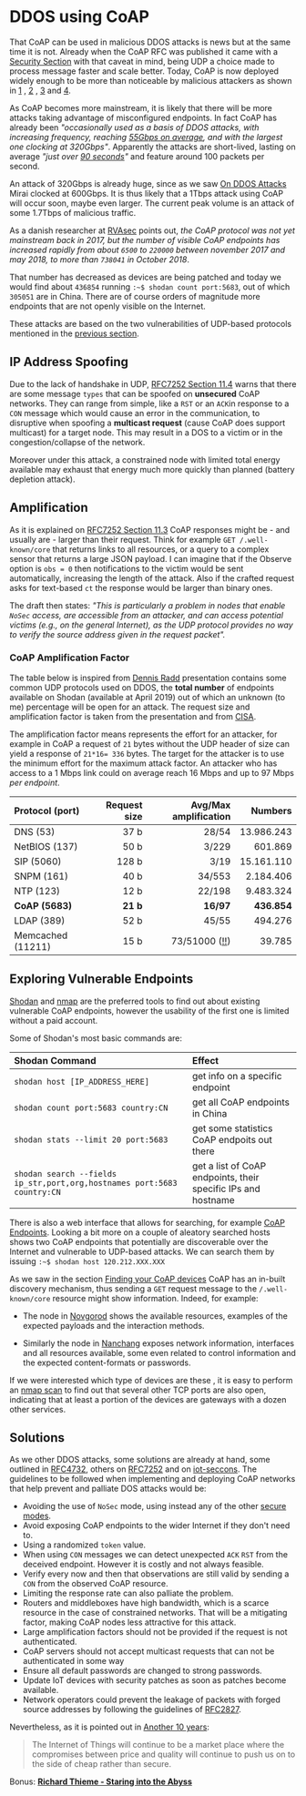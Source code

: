 # DDOS using CoAP

That CoAP can be used in malicious DDOS attacks is news but at the same time it is not. Already when the CoAP RFC was published it came with a [Security Section](https://tools.ietf.org/html/rfc7252#section-11) with that caveat in mind, being UDP a choice made to process message faster and scale better. Today, CoAP is now deployed widely enough to be more than noticeable by malicious attackers as shown in [1](http://i.blackhat.com/eu-18/Thu-Dec-6/eu-18-Maggi-When-Machines-Cant-Talk-wp.pdf) , [2](http://rvasec.com/slides/2018/Rand_Dennis-RVAsec_2018.pdf) , [3](https://nvd.nist.gov/vuln/detail/CVE-2019-9750) and  [4](https://www.zdnet.com/article/the-coap-protocol-is-the-next-big-thing-for-ddos-attacks).

As CoAP becomes more mainstream, it is likely that there will be more attacks taking advantage of misconfigured endpoints. In fact CoAP has already been *"occasionally used as a basis of DDOS attacks, with increasing frequency, reaching [55Gbps on average](https://www.zdnet.com/article/the-coap-protocol-is-the-next-big-thing-for-ddos-attacks/), and with the largest one clocking at 320Gbps"*. Apparently the attacks are short-lived, lasting on average *"just over [90 seconds](https://www.securityweek.com/attackers-use-coap-ddos-amplification)"* and feature around 100 packets per second.

An attack of 320Gbps is already huge, since as we saw [On DDOS Attacks](./udpddos.md) Mirai clocked at 600Gbps. It is thus likely that a 1Tbps attack using CoAP will occur soon, maybe even larger. The current peak volume is an attack of some 1.7Tbps of malicious traffic.

As a danish researcher at [RVAsec](https://www.youtube.com/watch?v=DX68vb2XjdQ&feature=youtu.be&t=19m28s) points out, *the CoAP protocol was not yet mainstream back in 2017, but the number of visible CoAP endpoints has increased rapidly from about `6500` to `220000` between november 2017 and may 2018, to more than `738041` in October 2018*.

That number has decreased as devices are being patched and today we would find about `436854` running `:~$ shodan count port:5683`, out of which `305051` are in China. There are of course orders of magnitude more endpoints that are not openly visible on the Internet.

These attacks are based on the two vulnerabilities of UDP-based protocols mentioned in the [previous section](./udpddos.md).

## IP Address Spoofing

Due to the lack of handshake in UDP, [RFC7252 Section 11.4](https://tools.ietf.org/html/rfc7252#section-11.4) warns that there are some message `types` that can be spoofed on **unsecured** CoAP networks. They can range from simple, like a `RST` or an `ACK`in response to a `CON` message which would cause an error in the communication, to disruptive when spoofing a **multicast request** (cause CoAP does support multicast) for a target node. This may result in a DOS to a victim or in the congestion/collapse of the network.

Moreover under this attack, a constrained node with limited total energy available may exhaust that energy much more quickly than planned (battery depletion attack).

## Amplification

As it is explained on [RFC7252 Section 11.3](https://tools.ietf.org/html/rfc7252#section-11.3) CoAP responses might be - and usually are - larger than their request. Think for example `GET /.well-known/core` that returns links to all resources, or a query to a complex sensor that returns a large JSON payload. I can imagine that if the Observe option is `obs = 0` then notifications to the victim would be sent automatically, increasing the length of the attack. Also if the crafted request asks for text-based `ct` the response would be larger than binary ones.

The draft then states: *"This is particularly a problem in nodes that enable `NoSec` access, are accessible from an attacker, and can access potential victims (e.g., on the general Internet), as the UDP protocol provides no way to verify the source address given in the request packet".*

### CoAP Amplification Factor

The table below is inspired from [Dennis Radd](http://rvasec.com/slides/2018/Rand_Dennis-RVAsec_2018.pdf) presentation contains some common UDP protocols used on DDOS, the **total number** of endpoints available on Shodan (available at April 2019) out of which an unknown (to me) percentage will be open for an attack. The request size and amplification factor is taken from the presentation and from [CISA](https://www.us-cert.gov/ncas/alerts/TA14-017A).

The amplification factor means represents the effort for an attacker, for example in CoAP a request of `21` bytes without the UDP header of size can yield a response of `21*16= 336` bytes. The target for the attacker is to use the minimum effort for the maximum attack factor. An attacker who has access to a 1 Mbps link could on average reach 16 Mbps and up to 97 Mbps *per endpoint*.


| Protocol (port)   | Request size         | Avg/Max amplification            | Numbers                      |
|:------------------|---------------------:|---------------------------------:|-----------------------------:|
| DNS (53)          |                 37 b |                            28/54 |                   13.986.243 |
| NetBIOS (137)     |                 50 b |                            3/229 |                      601.869 |
| SIP (5060)        |                128 b |                             3/19 |                   15.161.110 |
| SNPM (161)        |                 40 b |                           34/553 |                    2.184.406 |
| NTP (123)         |                 12 b |                           22/198 |                    9.483.324 |
| **CoAP (5683)**   |              **21 b**|                        **16/97** |                  **436.854** |
| LDAP (389)        |                 52 b |                            45/55 |                      494.276 |
| Memcached (11211) |                 15 b |                 73/51000 ([!!](http://www.senki.org/memcached-on-port-11211-udp-tcp-being-exploited/)) |                       39.785 |

## Exploring Vulnerable Endpoints

[Shodan](https://www.shodan.io/) and [nmap](https://nmap.org/) are the preferred tools to find out about existing vulnerable CoAP endpoints, however the usability of the first one is limited without a paid account.

<script id="asciicast-192946" src="https://asciinema.org/a/192946.js" async></script>

Some of Shodan's most basic commands are:

| Shodan Command                 | Effect                           |
|:-------------------------------|:---------------------------------|
|`shodan host [IP_ADDRESS_HERE]` |  get info on a specific endpoint |
|`shodan count port:5683 country:CN` |  get all CoAP endpoints in China |
|`shodan stats --limit 20 port:5683` |  get some statistics CoAP endpoits out there |
|`shodan search --fields ip_str,port,org,hostnames port:5683 country:CN` |  get a list of CoAP endpoints, their specific IPs and hostname |

There is also a web interface that allows for searching, for example [CoAP Endpoints](https://www.shodan.io/search?query=port%3A5683). Looking a bit more on a couple of aleatory searched hosts shows two CoAP endpoints that potentially are discoverable over the Internet and vulnerable to UDP-based attacks. We can search them by issuing `:~$ shodan host 120.212.XXX.XXX`

As we saw in the section [Finding your CoAP devices](./coapdiscovery.md) CoAP has an in-built discovery mechanism, thus sending a `GET` request message to the `/.well-known/core` resource might show information. Indeed, for example:

- The node in [Novgorod](https://pastebin.com/raw/zhZv67P5) shows the available resources, examples of the expected payloads and the interaction methods.

- Similarly the node in [Nanchang](https://pastebin.com/raw/CYMCFcG5) exposes network information, interfaces and all resources available, some even related to control information and the expected content-formats or passwords.

If we were interested which type of devices are these , it is easy to perform an [nmap scan](https://pastebin.com/raw/rb6Q75K9) to find out that several other TCP ports are also open, indicating that at least a portion of the devices are gateways with a dozen other services.

## Solutions

As we other DDOS attacks, some solutions are already at hand, some outlined in [RFC4732](https://tools.ietf.org/html/rfc4732), others on [RFC7252](https://tools.ietf.org/html/rfc7252#section-11) and on [iot-seccons](https://tools.ietf.org/html/draft-irtf-t2trg-iot-seccons-16). The guidelines to be followed when implementing and deploying CoAP networks that help prevent and palliate DOS attacks would be:

- Avoiding the use of `NoSec` mode, using instead any of the other [secure modes](https://tools.ietf.org/html/rfc7252#section-9).
- Avoid exposing CoAP endpoints to the wider Internet if they don't need to.
- Using a randomized `token` value.
- When using `CON` messages we can detect unexpected `ACK` `RST` from the deceived endpoint. However it is costly and not always feasible.
- Verify every now and then that observations are still valid by sending a `CON` from the observed CoAP resource.
- Limiting the response rate can also palliate the problem.
- Routers and middleboxes have high bandwidth, which is a scarce resource in the case of constrained networks. That will be a mitigating factor, making CoAP nodes less attractive for this attack.
- Large amplification factors should not be provided if the request is not authenticated.
- CoAP servers should not accept multicast requests that can not be authenticated in some way
- Ensure all default passwords are changed to strong passwords.
- Update IoT devices with security patches as soon as patches become available.
- Network operators could prevent the leakage of packets with forged source addresses by following the guidelines of [RFC2827](https://tools.ietf.org/html/rfc2827).

Nevertheless, as it is pointed out in [Another 10 years](./another10years.md):
> The Internet of Things will continue to be a market place where the compromises between price and quality will continue to push us on to the side of cheap rather than secure.

Bonus: **[Richard Thieme - Staring into the Abyss](https://youtu.be/wbMrVzUpXss)**